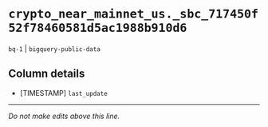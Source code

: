 # `crypto_near_mainnet_us._sbc_717450f52f78460581d5ac1988b910d6`
`bq-1` | `bigquery-public-data`

## Column details
* [TIMESTAMP] `last_update`

-------------------------------------------------------------------------------
*Do not make edits above this line.*
